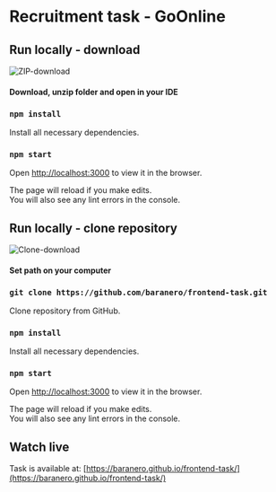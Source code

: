 # Recruitment task - GoOnline

## Run locally - download

![ZIP-download](https://user-images.githubusercontent.com/94863094/231176828-0f5089eb-f522-4f70-b39c-80db22cc974b.png)

#### Download, unzip folder and open in your IDE

### `npm install`

Install all necessary dependencies.

### `npm start`

Open [http://localhost:3000](http://localhost:3000) to view it in the browser.

The page will reload if you make edits.\
You will also see any lint errors in the console.

## Run locally - clone repository

![Clone-download](https://user-images.githubusercontent.com/94863094/231300458-bd6f2556-6888-45ed-bcf9-cc92dd096b3f.png)

#### Set path on your computer

### `git clone https://github.com/baranero/frontend-task.git`

Clone repository from GitHub.

### `npm install`

Install all necessary dependencies.

### `npm start`

Open [http://localhost:3000](http://localhost:3000) to view it in the browser.

The page will reload if you make edits.\
You will also see any lint errors in the console.


## Watch live

Task is available at: [https://baranero.github.io/frontend-task/](https://baranero.github.io/frontend-task/)

